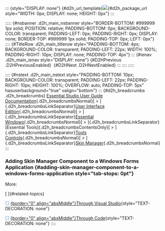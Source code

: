 ::: {style="DISPLAY: none"}
[](ms-xhelp:///?Id=d2h_url_template){#d2h_url_template}![](!package_url!){#d2h_package_url style="WIDTH: 0px; DISPLAY: none; HEIGHT: 0px"}
:::

::::: {#nsbanner .d2h_main_nsbanner style="BORDER-BOTTOM: #999999 1px solid; POSITION: relative; PADDING-BOTTOM: 0px; BACKGROUND-COLOR: transparent; PADDING-LEFT: 0px; PADDING-RIGHT: 0px; DISPLAY: none; BORDER-TOP: #999999 1px solid; PADDING-TOP: 0px; LEFT: 0px"}
:::: {#TitleRow .d2h_main_titlerow style="PADDING-BOTTOM: 4px; BACKGROUND-COLOR: transparent; PADDING-LEFT: 22px; WIDTH: 100%; PADDING-RIGHT: 10px; DISPLAY: none; PADDING-TOP: 4px"}
::: {#ienav .d2h_main_ienav style="DISPLAY: none"}
[](ms-xhelp:///?Id=216fbc51-6bf6-411c-8c73-8629c0747be3){#D2HPrevious .D2HPreviousEnabled}  [](ms-xhelp:///?Id=b1223048-ed96-4fbc-8331-9d64002b8f89){#D2HNext .D2HNextEnabled}
:::
::::
:::::

:::: {#nstext .d2h_main_nstext style="PADDING-BOTTOM: 10px; BACKGROUND-COLOR: transparent; PADDING-LEFT: 22px; PADDING-RIGHT: 10px; HEIGHT: 100%; OVERFLOW: auto; PADDING-TOP: 5px" hasuserbackground="true" valign="bottom"}
::: {#d2h_breadcrumbs .d2h_breadcrumbs}
[Essential Studio User Guide Documentation](ms-xhelp:///?Id=12457748-09e3-4d74-a240-8e049cedf030){.d2h_breadcrumbsNormal}[ \> ]{.d2h_breadcrumbsLinkSeparator}[User Interface Edition](ms-xhelp:///?Id=c29296b7-531c-413b-a0ec-488ca1f7f669){.d2h_breadcrumbsNormal}[ \> ]{.d2h_breadcrumbsLinkSeparator}[Essential Windows](ms-xhelp:///?Id=e60759d8-47a4-4570-9d7a-16a68d63f2ea){.d2h_breadcrumbsNormal}[ \> ]{.d2h_breadcrumbsLinkSeparator}[Essential Tools]{.d2h_breadcrumbsContentsOnly}[ \> ]{.d2h_breadcrumbsLinkSeparator}[Tools Controls](ms-xhelp:///?Id=13c3c4f4-9d16-4b69-93f2-7e98eec67452){.d2h_breadcrumbsNormal}[ \> ]{.d2h_breadcrumbsLinkSeparator}[Skin Manager](ms-xhelp:///?Id=216fbc51-6bf6-411c-8c73-8629c0747be3){.d2h_breadcrumbsNormal}
:::

### Adding Skin Manager Component to a Windows Forms Application {#adding-skin-manager-component-to-a-windows-forms-application style="tab-stops: 0pt"}

More:

[ ]{#related-topics}

[![](button.gif){border="0" align="absMiddle"}Through Visual Studio](ms-xhelp:///?Id=867b79d2-d12a-464e-b853-db149dadd4a2){style="TEXT-DECORATION: none"}

[![](button.gif){border="0" align="absMiddle"}Through Code](ms-xhelp:///?Id=b4745721-92c3-41f6-a52d-c509519667ba){style="TEXT-DECORATION: none"}
::::
